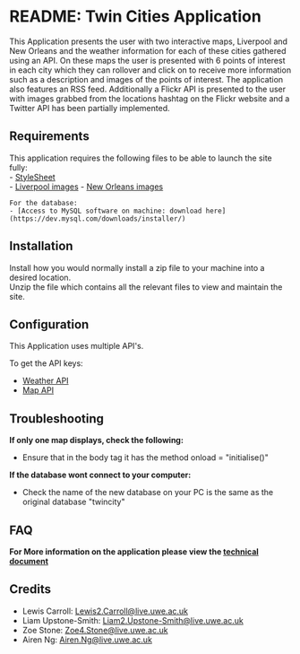 # README: Twin Cities Application

This Application presents the user with two interactive maps, Liverpool and New Orleans and the weather information for each of these cities gathered using an API. On these maps the user is presented with 6 points of interest in each city which they can rollover and click on to receive more information such as a description and images of the points of interest. The application also features an RSS feed. Additionally a Flickr API is presented to the user with images grabbed from the locations hashtag on the Flickr website and a Twitter API has been partially implemented. 


## Requirements

This application requires the following files to be able to launch the site fully:     
    - [StyleSheet](stylesheet.css)   
    - [Liverpool images]([link](Liverpool/Images))
    - [New Orleans images]([link](NewOrleans/Images)) 
    
    For the database:  
    - [Access to MySQL software on machine: download here](https://dev.mysql.com/downloads/installer/)  
    
## Installation 

Install how you would normally install a zip file to your machine into a desired location.  
Unzip the file which contains all the relevant files to view and maintain the site. 


## Configuration 
This Application uses multiple API's.

To get the API keys:

  - [Weather API](https://openweathermap.org/api)  
  - [Map API](https://mapsplatform.google.com)
   

## Troubleshooting

**If only one map displays, check the following:**
- Ensure that in the body tag it has the method
 onload = "initialise()"   

 **If the database wont connect to your computer:**
 - Check the name of the new database on your PC is the same as the original database "twincity"


## FAQ
  
   **For More information on the application please view the [technical document](documentation\TwinCitiesDocumentation.docx)**

## Credits
- Lewis Carroll: Lewis2.Carroll@live.uwe.ac.uk
- Liam Upstone-Smith: Liam2.Upstone-Smith@live.uwe.ac.uk
- Zoe Stone: Zoe4.Stone@live.uwe.ac.uk
- Airen Ng: Airen.Ng@live.uwe.ac.uk
